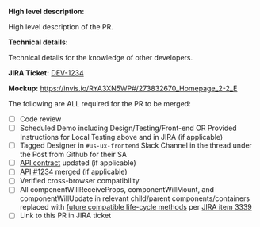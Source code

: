 **High level description:**

High level description of the PR.

**Technical details:**

Technical details for the knowledge of other developers.

**JIRA Ticket:**
[DEV-1234](https://federal-spending-transparency.atlassian.net/browse/DEV-1234)

**Mockup:**
https://invis.io/RYA3XN5WP#/273832670_Homepage_2-2_E

The following are ALL required for the PR to be merged:
- [ ] Code review
- [ ] Scheduled Demo including Design/Testing/Front-end OR Provided Instructions for Local Testing above and in JIRA (if applicable)
- [ ] Tagged Designer in `#us-ux-frontend` Slack Channel in the thread under the Post from Github for their SA
- [ ] [API contract](https://github.com/fedspendingtransparency/usaspending-api/tree/dev/usaspending_api/api_contracts) updated (if applicable)
- [ ] [API #1234](https://github.com/fedspendingtransparency/usaspending-api/pull/1234) merged (if applicable)
- [ ] Verified cross-browser compatibility
- [ ] All componentWillReceiveProps, componentWillMount, and componentWillUpdate in relevant child/parent components/containers replaced with [future compatible life-cycle methods](https://reactjs.org/blog/2018/03/27/update-on-async-rendering.html) per [JIRA item 3339](https://federal-spending-transparency.atlassian.net/browse/DEV-3339)
- [ ] Link to this PR in JIRA ticket